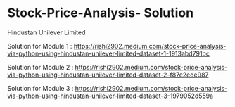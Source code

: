 # Stock-Price-Analysis- Solution
Hindustan Unilever Limited

Solution for Module 1 : https://rishi2902.medium.com/stock-price-analysis-via-python-using-hindustan-unilever-limited-dataset-1-1913abd791bc

Solution for Module 2 : https://rishi2902.medium.com/stock-price-analysis-via-python-using-hindustan-unilever-limited-dataset-2-f87e2ede987

Solution for Module 3 : https://rishi2902.medium.com/stock-price-analysis-via-python-using-hindustan-unilever-limited-dataset-3-1979052d559a
